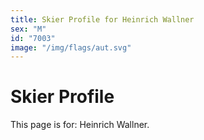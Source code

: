 ```yaml
---
title: Skier Profile for Heinrich Wallner
sex: "M"
id: "7003"
image: "/img/flags/aut.svg" 
---
```


# Skier Profile

This page is for: Heinrich Wallner.
    